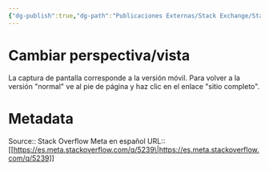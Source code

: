 ```yaml
---
{"dg-publish":true,"dg-path":"Publicaciones Externas/Stack Exchange/Stack Overflow en español/Stack Overflow en español Meta/es.meta.stackoverflow.com-5239.md","permalink":"/publicaciones-externas/stack-exchange/stack-overflow-en-espanol/stack-overflow-en-espanol-meta/es-meta-stackoverflow-com-5239/","title":"Cambiar perspectiva/vista","hide":true,"noteIcon":"\"0\"","created":"2024-04-03T12:49:10.764-06:00","updated":"2024-04-05T16:44:04.549-06:00"}
---
```


# Cambiar perspectiva/vista

La captura de pantalla corresponde a  la versión móvil. Para volver a la versión "normal" ve al pie de página y haz clic en el enlace "sitio completo".

# Metadata
Source:: Stack Overflow Meta en español
URL:: [[https://es.meta.stackoverflow.com/q/5239\|https://es.meta.stackoverflow.com/q/5239]]

